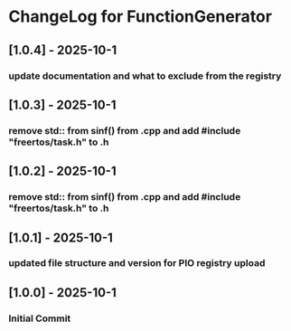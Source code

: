 # ChangeLog for FunctionGenerator

## [1.0.4] - 2025-10-1
### update documentation and what to exclude from the registry

## [1.0.3] - 2025-10-1
### remove std:: from sinf() from .cpp and add #include "freertos/task.h" to .h

## [1.0.2] - 2025-10-1
### remove std:: from sinf() from .cpp and add #include "freertos/task.h" to .h

## [1.0.1] - 2025-10-1
### updated file structure and version for PIO registry upload

## [1.0.0] - 2025-10-1
### Initial Commit 